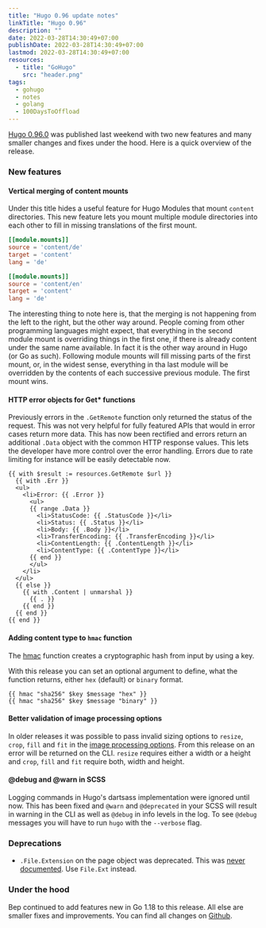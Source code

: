 ```yaml
---
title: "Hugo 0.96 update notes"
linkTitle: "Hugo 0.96"
description: ""
date: 2022-03-28T14:30:49+07:00
publishDate: 2022-03-28T14:30:49+07:00
lastmod: 2022-03-28T14:30:49+07:00
resources:
  - title: "GoHugo"
    src: "header.png"
tags:
  - gohugo
  - notes
  - golang
  - 100DaysToOffload
---
```


[Hugo 0.96.0](https://github.com/gohugoio/hugo/releases/tag/v0.96.0) was published last weekend with two new features and many smaller changes and fixes under the hood. Here is a quick overview of the release.

### New features

#### Vertical merging of content mounts

Under this title hides a useful feature for Hugo Modules that mount `content` directories. This new feature lets you mount multiple module directories into each other to fill in missing translations of the first mount.

```toml
[[module.mounts]]
source = 'content/de'
target = 'content'
lang = 'de'

[[module.mounts]]
source = 'content/en'
target = 'content'
lang = 'de'
```

The interesting thing to note here is, that the merging is not happening from the left to the right, but the other way around. People coming from other programming languages might expect, that everything in the second module mount is overriding things in the first one, if there is already content under the same name available. In fact it is the other way around in Hugo (or Go as such). Following module mounts will fill missing parts of the first mount, or, in the widest sense, everything in tha last module will be overridden by the contents of each successive previous module. The first mount wins.

#### HTTP error objects for Get* functions

Previously errors in the `.GetRemote` function only returned the status of the request. This was not very helpful for fully featured APIs that would in error cases return more data. This has now been rectified and errors return an additional `.Data` object with the common HTTP response values. This lets the developer have more control over the error handling. Errors due to rate limiting for instance will be easily detectable now.

```go-html-template
{{ with $result := resources.GetRemote $url }}
  {{ with .Err }}
  <ul>
    <li>Error: {{ .Error }}
      <ul>
      {{ range .Data }}
        <li>StatusCode: {{ .StatusCode }}</li>
        <li>Status: {{ .Status }}</li>
        <li>Body: {{ .Body }}</li>
        <li>TransferEncoding: {{ .TransferEncoding }}</li>
        <li>ContentLength: {{ .ContentLength }}</li>
        <li>ContentType: {{ .ContentType }}</li>
      {{ end }}
      </ul>
    </li>
  </ul>
  {{ else }}
    {{ with .Content | unmarshal }}
      {{ . }}
    {{ end }}
  {{ end }}
{{ end }}
```

#### Adding content type to `hmac` function

The [hmac](https://gohugo.io/functions/hmac/#readout) function creates a cryptographic hash from input by using a key.

With this release you can set an optional argument to define, what the function returns, either `hex` (default) or `binary` format.

```go-html-template
{{ hmac "sha256" $key $message "hex" }}
{{ hmac "sha256" $key $message "binary" }}
```

#### Better validation of image processing options

In older releases it was possible to pass invalid sizing options to `resize`, `crop`, `fill` and `fit` in the [image processing options](https://gohugo.io/content-management/image-processing/). From this release on an error will be returned on the CLI. `resize` requires either a width or a height and `crop`, `fill` and `fit` require both, width and height.

#### @debug and @warn in SCSS

Logging commands in Hugo's dartsass implementation were ignored until now. This has been fixed and `@warn` and `@deprecated` in your SCSS will result in warning in the CLI as well as `@debug` in info levels in the log. To see `@debug` messages you will have to run `hugo` with the `--verbose` flag.

### Deprecations

* `.File.Extension` on the page object was deprecated. This was [never documented](https://gohugo.io/variables/files/). Use `File.Ext` instead.

### Under the hood

Bep continued to add features new in Go 1.18 to this release. All else are smaller fixes and improvements. You can find all changes on [Github](https://github.com/gohugoio/hugo/compare/v0.95.0...v0.96.0).
